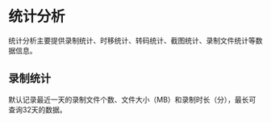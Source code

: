 # 统计分析

统计分析主要提供录制统计、时移统计、转码统计、截图统计、录制文件统计等数据信息。

## 录制统计

默认记录最近一天的录制文件个数、文件大小（MB）和录制时长（分），最长可查询32天的数据。

